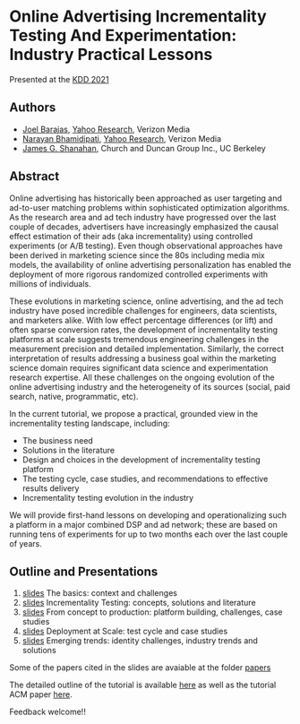 # Online Advertising Incrementality Testing And Experimentation: Industry Practical Lessons

Presented at the [KDD 2021](https://www.kdd.org/kdd2021/)

## Authors
  - [Joel Barajas](http://www.linkedin.com/pub/joel-barajas/8/6b7/bb0), [Yahoo Research](https://research.yahoo.com/researchers/jbarajas?fr=crmas), Verizon Media
  - [Narayan Bhamidipati](https://www.linkedin.com/in/narayanb), [Yahoo Research](https://research.yahoo.com/researchers/narayanb?fr=crmas), Verizon Media
  - [James G. Shanahan](https://www.linkedin.com/in/jimis/), Church and Duncan Group Inc., UC Berkeley

## Abstract

Online advertising has historically been approached as user targeting and ad-to-user matching problems within sophisticated optimization algorithms. As the research area and ad tech industry have progressed over the last couple of decades, advertisers have increasingly emphasized the causal effect estimation of their ads (aka incrementality) using controlled experiments (or A/B testing). Even though observational approaches have been derived in marketing science since the 80s including media mix models, the availability of online advertising personalization has enabled the deployment of more rigorous randomized controlled experiments with millions of individuals.

These evolutions in marketing science, online advertising, and the ad tech industry have posed incredible challenges for engineers, data scientists, and marketers alike. With low effect percentage differences (or lift) and often sparse conversion rates, the development of incrementality testing platforms at scale suggests tremendous engineering challenges in the measurement precision and detailed implementation. Similarly, the correct interpretation of results addressing a business goal within the marketing science domain requires significant data science and experimentation research expertise. All these challenges on the ongoing evolution of the online advertising industry and the heterogeneity of its sources (social, paid search, native, programmatic, etc).

In the current tutorial, we propose a practical, grounded view in the incrementality testing landscape, including:
- The business need
- Solutions in the literature
- Design and choices in the development of incrementality testing platform
- The testing cycle, case studies, and recommendations to effective results delivery
- Incrementality testing evolution in the industry

We will provide first-hand lessons on developing and operationalizing such a platform in a major combined DSP and ad network; these are based on running tens of experiments for up to two months each over the last couple of years. 

## Outline and Presentations

1. [slides](presentations/inc_testing_part_1.pdf) The basics: context and challenges
2. [slides](presentations/inc_testing_part_2.pdf) Incrementality Testing: concepts, solutions and literature
3. [slides](presentations/inc_testing_part_3.pdf) From concept to production: platform building, challenges, case studies
4. [slides](presentations/inc_testing_part_4.pdf) Deployment at Scale: test cycle and case studies
5. [slides](presentations/inc_testing_part_5.pdf) Emerging trends: identity challenges, industry trends and solutions

Some of the papers cited in the slides are avaiable at the folder [papers](papers/)

The detailed outline of the tutorial is available [here](tutorial_detailed.pdf) as well as the tutorial ACM paper [here](kdd2021_inc_testing_tutorial.pdf).

Feedback welcome!! 
